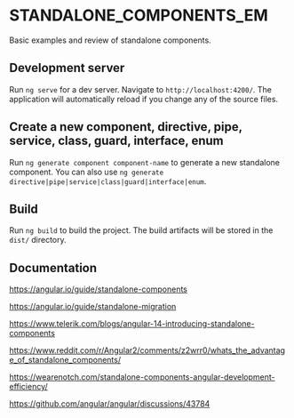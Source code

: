 # STANDALONE_COMPONENTS_EM

Basic examples and review of standalone components.

## Development server

Run `ng serve` for a dev server. Navigate to `http://localhost:4200/`. The application will automatically reload if you change any of the source files.

## Create a new component, directive, pipe, service, class, guard, interface, enum

Run `ng generate component component-name` to generate a new standalone component. You can also use `ng generate directive|pipe|service|class|guard|interface|enum`.

## Build

Run `ng build` to build the project. The build artifacts will be stored in the `dist/` directory.

## Documentation

https://angular.io/guide/standalone-components

https://angular.io/guide/standalone-migration

https://www.telerik.com/blogs/angular-14-introducing-standalone-components

https://www.reddit.com/r/Angular2/comments/z2wrr0/whats_the_advantage_of_standalone_components/

https://wearenotch.com/standalone-components-angular-development-efficiency/

https://github.com/angular/angular/discussions/43784

